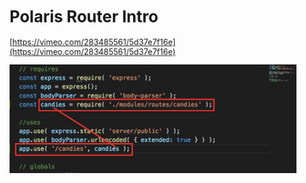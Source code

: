 Polaris Router Intro
===

[https://vimeo.com/283485561/5d37e7f16e](https://vimeo.com/283485561/5d37e7f16e)

![image](image.png)